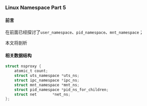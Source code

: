### Linux Namespace Part 5

#### 前言

​		在前面已经探讨了`user_namespace`、`pid_namespace`、`mnt_namespace`；

本文将剖析

#### 相关数据结构

```c
struct nsproxy {
	atomic_t count;
	struct uts_namespace *uts_ns;
	struct ipc_namespace *ipc_ns;
	struct mnt_namespace *mnt_ns;
	struct pid_namespace *pid_ns_for_children;
	struct net 	     *net_ns;
};
```

